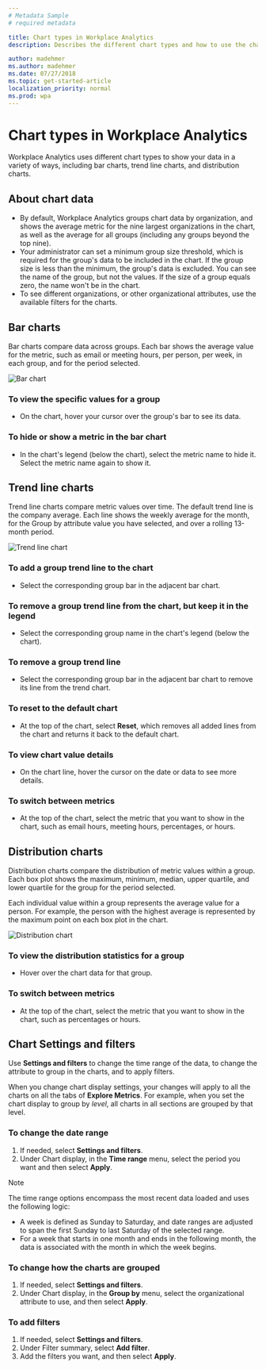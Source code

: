 ```yaml
---
# Metadata Sample
# required metadata

title: Chart types in Workplace Analytics
description: Describes the different chart types and how to use the chart features in Workplace Analytics.

author: madehmer
ms.author: madehmer
ms.date: 07/27/2018
ms.topic: get-started-article
localization_priority: normal 
ms.prod: wpa
---
```


# Chart types in Workplace Analytics

Workplace Analytics uses different chart types to show your data in a variety of ways, including bar charts, trend line charts, and distribution charts.

## About chart data

* By default, Workplace Analytics groups chart data by organization, and shows the average metric for the nine largest organizations in the chart, as well as the average for all groups (including any groups beyond the top nine).
* Your administrator can set a minimum group size threshold, which is required for the group's data to be included in the chart. If the group size is less than the minimum, the group's data is excluded. You can see the name of the group, but not the values. If the size of a group equals zero, the name won't be in the chart.
* To see different organizations, or other organizational attributes, use the available filters for the charts.

## Bar charts

Bar charts compare data across groups. Each bar shows the average value for the metric, such as email or meeting hours, per person, per week, in each group, and for the period selected.

![Bar chart](../Images/WpA/Use/Bar-chart.png)

### To view the specific values for a group

* On the chart, hover your cursor over the group's bar to see its data.

### To hide or show a metric in the bar chart

* In the chart's legend (below the chart), select the metric name to hide it. Select the metric name again to show it.

## Trend line charts

Trend line charts compare metric values over time. The default trend line is the company average. Each line shows the weekly average for the month, for the Group by attribute value you have selected, and over a rolling 13-month period.

![Trend line chart](../Images/WpA/Use/trend-line-chart.png)

### To add a group trend line to the chart

* Select the corresponding group bar in the adjacent bar chart.

### To remove a group trend line from the chart, but keep it in the legend

* Select the corresponding group name in the chart's legend (below the chart).

### To remove a group trend line

* Select the corresponding group bar in the adjacent bar chart to remove its line from the trend chart.

### To reset to the default chart

* At the top of the chart, select **Reset**, which removes all added lines from the chart and returns it back to the default chart.

### To view chart value details

* On the chart line, hover the cursor on the date or data to see more details.

### To switch between metrics

* At the top of the chart, select the metric that you want to show in the chart, such as email hours, meeting hours, percentages, or hours.

## Distribution charts

Distribution charts compare the distribution of metric values within a group. Each box plot shows the maximum, minimum, median, upper quartile, and lower quartile for the group for the period selected.

Each individual value within a group represents the average value for a person. For example, the person with the highest average is represented by the maximum point on each box plot in the chart.

![Distribution chart](../Images/WpA/Use/Distribution-chart.png)

### To view the distribution statistics for a group

* Hover over the chart data for that group.

### To switch between metrics

* At the top of the chart, select the metric that you want to show in the chart, such as percentages or hours.

## Chart Settings and filters

Use **Settings and filters** to change the time range of the data, to change the attribute to group in the charts, and to apply filters.

When you change chart display settings, your changes will apply to all the charts on all the tabs of **Explore Metrics**.
For example, when you set the chart display to group by _level_, all charts in all sections are grouped by that level.

### To change the date range

1. If needed, select **Settings and filters**.
2. Under Chart display, in the **Time range** menu, select the period you want and then select **Apply**.

> [!Note]
> The time range options encompass the most recent data loaded and uses the following logic:
> * A week is defined as Sunday to Saturday, and date ranges are adjusted to span the first Sunday to last Saturday of the selected range.
> * For a week that starts in one month and ends in the following month, the data is associated with the month in which the week begins.

### To change how the charts are grouped

1. If needed, select **Settings and filters**.
2. Under Chart display, in the **Group by** menu, select the organizational attribute to use, and then select **Apply**.

### To add filters

1. If needed, select **Settings and filters**.
2. Under Filter summary, select **Add filter**.
3. Add the filters you want, and then select **Apply**.
